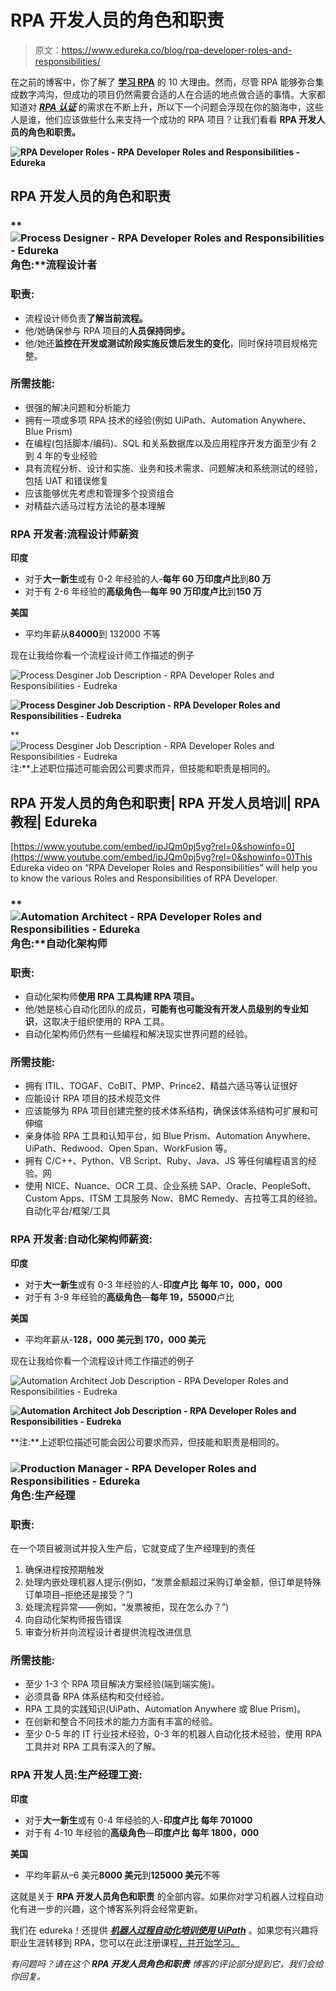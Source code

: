 # RPA 开发人员的角色和职责

> 原文：<https://www.edureka.co/blog/rpa-developer-roles-and-responsibilities/>

在之前的博客中，你了解了 **[学习 RPA](https://www.edureka.co/blog/10-reasons-to-learn-rpa/)** 的 10 大理由。然而，尽管 RPA 能够弥合集成数字鸿沟，但成功的项目仍然需要合适的人在合适的地点做合适的事情。大家都知道对 ***[RPA 认证](https://www.edureka.co/robotic-process-automation-training)*** 的需求在不断上升，所以下一个问题会浮现在你的脑海中，这些人是谁，他们应该做些什么来支持一个成功的 RPA 项目？让我们看看 **RPA 开发人员的角色和职责。**

**![RPA Developer Roles - RPA Developer Roles and Responsibilities - Edureka](img/1184ef807375d67e2237f171dd3e4ff1.png)**

## **RPA 开发人员的角色和职责**

### **![Process Designer - RPA Developer Roles and Responsibilities - Edureka](img/ea74fa01d41b4a60ae5455a5c6fac4b8.png)角色:**流程设计者

### **职责:**

*   流程设计师负责**了解当前流程。**
*   他/她确保参与 RPA 项目的**人员保持同步。**
*   他/她还**监控在开发或测试阶段实施反馈后发生的变化**，同时保持项目规格完整。

### **所需技能:**

*   很强的解决问题和分析能力
*   拥有一项或多项 RPA 技术的经验(例如 UiPath、Automation Anywhere、Blue Prism)
*   在编程(包括脚本/编码)、SQL 和关系数据库以及应用程序开发方面至少有 2 到 4 年的专业经验
*   具有流程分析、设计和实施、业务和技术需求、问题解决和系统测试的经验，包括 UAT 和错误修复
*   应该能够优先考虑和管理多个投资组合
*   对精益六适马过程方法论的基本理解

### **RPA 开发者:流程设计师薪资**

**印度**

*   对于**大一新生**或有 0-2 年经验的人-**每年 60 万印度卢比**到**80 万**
*   对于有 2-6 年经验的**高级角色**—**每年 90 万印度卢比**到**150 万**

**美国**

*   平均年薪从**84000**到 132000 不等

现在让我给你看一个流程设计师工作描述的例子

![Process Desginer Job Description - RPA Developer Roles and Responsibilities - Eudreka](img/ec55a19e7bba81926ac0dcdf4bb8aa3e.png)

**![Process Desginer Job Description - RPA Developer Roles and Responsibilities - Eudreka](img/09eb278c58285ab4e5931371308ea715.png)**

**![Process Desginer Job Description - RPA Developer Roles and Responsibilities - Eudreka](img/cc4926d2e4dd102186faa23a9e464280.png)注:**上述职位描述可能会因公司要求而异，但技能和职责是相同的。

## RPA 开发人员的角色和职责| RPA 开发人员培训| RPA 教程| Edureka



[https://www.youtube.com/embed/ipJQm0pj5yg?rel=0&showinfo=0](https://www.youtube.com/embed/ipJQm0pj5yg?rel=0&showinfo=0)This Edureka video on “RPA Developer Roles and Responsibilities” will help you to know the various Roles and Responsibilities of RPA Developer.

### **![Automation Architect - RPA Developer Roles and Responsibilities - Edureka](img/01d4438b611079989df27a759ab469a0.png)角色:**自动化架构师

### **职责:**

*   自动化架构师**使用 RPA 工具构建 RPA 项目。**
*   他/她是核心自动化团队的成员，**可能有也可能没有开发人员级别的专业知识**，这取决于组织使用的 RPA 工具。
*   自动化架构师仍然有一些编程和解决现实世界问题的经验。

### **所需技能:**

*   拥有 ITIL、TOGAF、CoBIT、PMP、Prince2、精益六适马等认证很好
*   应能设计 RPA 项目的技术规范文件
*   应该能够为 RPA 项目创建完整的技术体系结构，确保该体系结构可扩展和可伸缩
*   亲身体验 RPA 工具和认知平台，如 Blue Prism、Automation Anywhere、UiPath、Redwood、Open Span、WorkFusion 等。
*   拥有 C/C++、Python、VB Script、Ruby、Java、JS 等任何编程语言的经验。网
*   使用 NICE、Nuance、OCR 工具、企业系统 SAP、Oracle、PeopleSoft、Custom Apps、ITSM 工具服务 Now、BMC Remedy、吉拉等工具的经验。自动化平台/框架/工具

### **RPA 开发者:自动化架构师薪资:**

**印度**

*   对于**大一新生**或有 0-3 年经验的人-**印度卢比** **每年 10，000，000**
*   对于有 3-9 年经验的**高级角色**—**每年 19，55000**卢比

**美国**

*   平均年薪从-**128，000 美元到 170，000 美元**

现在让我给你看一个流程设计师工作描述的例子

![Automation Architect Job Description - RPA Developer Roles and Responsibilities - Eudreka](img/649a0cac866793902ab840c40a559283.png)

**![Automation Architect Job Description - RPA Developer Roles and Responsibilities - Eudreka](img/a538e7ab8887bb93636fe12685e04e50.png)**

**注:**上述职位描述可能会因公司要求而异，但技能和职责是相同的。

### **![Production Manager - RPA Developer Roles and Responsibilities - Edureka](img/04e5441aa67e6c52c4d4cc5a4774ea13.png)角色:生产经理**

### **职责:**

在一个项目被测试并投入生产后，它就变成了生产经理到的责任

1.  确保进程按预期触发
2.  处理内嵌处理机器人提示(例如，“发票金额超过采购订单金额，但订单是特殊订单项目–拒绝还是接受？”)
3.  处理流程异常——例如，“发票被拒，现在怎么办？”)
4.  向自动化架构师报告错误
5.  审查分析并向流程设计者提供流程改进信息

### **所需技能:**

*   至少 1-3 个 RPA 项目解决方案经验(端到端实施)。
*   必须具备 RPA 体系结构和交付经验。
*   RPA 工具的实践知识(UiPath、Automation Anywhere 或 Blue Prism)。
*   在创新和整合不同技术的能力方面有丰富的经验。
*   至少 0-5 年的 IT 行业技术经验，0-3 年的机器人自动化技术经验，使用 RPA 工具并对 RPA 工具有深入的了解。

### **RPA 开发人员:生产经理工资:**

**印度**

*   对于**大一新生**或有 0-4 年经验的人-**印度卢比** **每年 701000**
*   对于有 4-10 年经验的**高级角色**—**印度卢比** **每年 1800，000**

**美国**

*   平均年薪从–6 美元**8000 美元**到**125000 美元**不等

这就是关于 **RPA 开发人员角色和职责** 的全部内容。如果你对学习机器人过程自动化有进一步的兴趣，这个博客系列将会经常更新。

我们在 edureka！还提供 ***[机器人过程自动化培训使用 UiPath](https://www.edureka.co/robotic-process-automation-training)*** 。如果您有兴趣将职业生涯转移到 RPA，您可以在此注册课程[，并开始学习。](https://www.edureka.co/robotic-process-automation-training)

*有问题吗？请在这个 **RPA 开发人员角色和职责** 博客的评论部分提到它，我们会给你回复。*